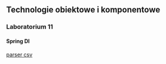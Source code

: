 ## Technologie obiektowe i komponentowe
### Laboratorium 11
#### Spring DI

[parser csv](https://github.com/mateuszjanczak/toik_lab_11/commit/f30f86af09697d057796fcc5b3e507a2879feffa)
